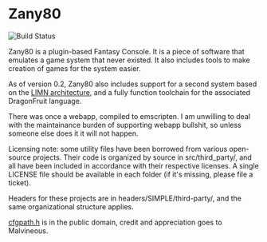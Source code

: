 # Zany80

![Build Status](https://travis-ci.org/Zany80/Zany80.svg?branch=master "Build status from Travis CI")

Zany80 is a plugin-based Fantasy Console. It is a piece of software that
emulates a game system that never existed. It also includes tools to make
creation of games for the system easier.

As of version 0.2, Zany80 also includes support for a second system based on the
[LIMN architecture](https://github.com/limnarch), and a fully function toolchain
for the associated DragonFruit language.

There was once a webapp, compiled to emscripten. I am unwilling to deal
with the maintainance burden of supporting webapp bullshit, so unless
someone else does it it will not happen.

Licensing note: some utility files have been borrowed from various open-source
projects. Their code is organized by source in src/third_party/, and all have
been included in accordance with their respective licenses. A single LICENSE
file should be available in each folder (if it's missing, please file a
ticket).

Headers for these projects are in headers/SIMPLE/third-party/, and the same
organizational structure applies.

[cfgpath.h](https://github.com/Malvineous/cfgpath) is in the public domain,
credit and appreciation goes to Malvineous.
